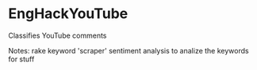 # EngHackYouTube
Classifies YouTube comments

Notes:
rake keyword 'scraper'
sentiment analysis to analize the keywords for stuff